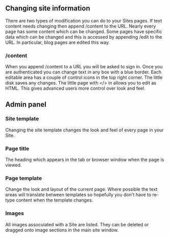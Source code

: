 ## Changing site information ##
There are two types of modification you can do to your Sites pages.  If text content needs changing then append /content to the URL.  Nearly every page has some content which can be changed.  Some pages have specific data which can be changed and this is accessed by appending  /edit to the URL.  In particular, blog pages are edited this way.

### /content ###
When you append /content to a URL you will be asked to sign in. Once you are authenticated you can change text in any box with a blue border.  Each editable area has a couple of control icons in the top right corner. The little disk saves any changes.  The little page with </> in allows you to edit as HTML.  This gives advanced users more control over look and feel.

## Admin panel ##

### Site template ###
Changing the site template changes the look and feel of every page in your Site.

### Page title ###
The heading which appears in the tab or browser window when the page is viewed.

### Page template ###
Change the look and layout of the current page.  Where possible the text areas will translate between templates so hopefully you don't have to re-type content when the template changes.

### Images ###
All images assocuiated with a Site are listed.  They can be deleted or dragged onto image sections in the main site window.